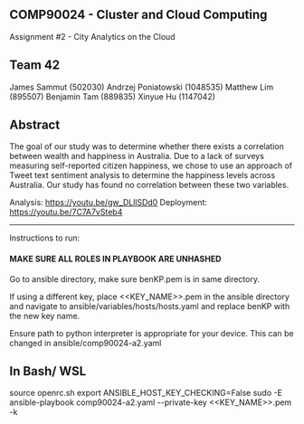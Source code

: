 ## COMP90024 - Cluster and Cloud Computing ##
Assignment #2 - City Analytics on the Cloud

## Team 42 ##
James Sammut (502030)
Andrzej Poniatowski (1048535)
Matthew Lim (895507)
Benjamin Tam (889835)
Xinyue Hu (1147042)

## Abstract ##
The goal of our study was to determine whether there exists a correlation between wealth and happiness in Australia. Due to a lack of surveys measuring self-reported citizen happiness, we chose to use an approach of Tweet text sentiment analysis to determine the happiness levels across Australia. Our study has found no correlation between these two variables.

Analysis: https://youtu.be/gw_DLllSDd0 
Deployment: https://youtu.be/7C7A7vSteb4 

------------------------------------------------------------------------------------
Instructions to run:

#### MAKE SURE ALL ROLES IN PLAYBOOK ARE UNHASHED ##########

Go to ansible directory, make sure benKP.pem is in same directory.

If using a different key, place <<KEY_NAME>>.pem in the ansible directory and navigate to ansible/variables/hosts/hosts.yaml and replace benKP with the new key name.

Ensure path to python interpreter is appropriate for your device. This can be changed in ansible/comp90024-a2.yaml

## In Bash/ WSL ##
source openrc.sh
export ANSIBLE_HOST_KEY_CHECKING=False
sudo -E ansible-playbook comp90024-a2.yaml --private-key <<KEY_NAME>>.pem -k
